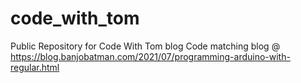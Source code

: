 # code_with_tom
Public Repository for Code With Tom blog
Code matching blog @ https://blog.banjobatman.com/2021/07/programming-arduino-with-regular.html
